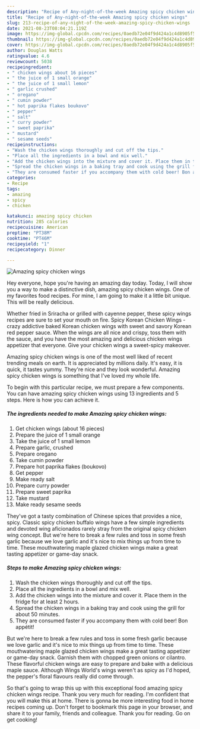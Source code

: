 ```yaml
---
description: "Recipe of Any-night-of-the-week Amazing spicy chicken wings"
title: "Recipe of Any-night-of-the-week Amazing spicy chicken wings"
slug: 213-recipe-of-any-night-of-the-week-amazing-spicy-chicken-wings
date: 2021-08-23T08:04:21.119Z
image: https://img-global.cpcdn.com/recipes/0aedb72e04f9d424a1c4d8905f58eae1/680x482cq70/amazing-spicy-chicken-wings-recipe-main-photo.jpg
thumbnail: https://img-global.cpcdn.com/recipes/0aedb72e04f9d424a1c4d8905f58eae1/680x482cq70/amazing-spicy-chicken-wings-recipe-main-photo.jpg
cover: https://img-global.cpcdn.com/recipes/0aedb72e04f9d424a1c4d8905f58eae1/680x482cq70/amazing-spicy-chicken-wings-recipe-main-photo.jpg
author: Douglas Watts
ratingvalue: 4.6
reviewcount: 5038
recipeingredient:
- " chicken wings about 16 pieces"
- " the juice of 1 small orange"
- " the juice of 1 small lemon"
- " garlic crushed"
- " oregano"
- " cumin powder"
- " hot paprika flakes boukovo"
- " pepper"
- " salt"
- " curry powder"
- " sweet paprika"
- " mustard"
- " sesame seeds"
recipeinstructions:
- "Wash the chicken wings thoroughly and cut off the tips."
- "Place all the ingredients in a bowl and mix well."
- "Add the chicken wings into the mixture and cover it. Place them in the fridge for at least 2 hours."
- "Spread the chicken wings in a baking tray and cook using the grill for about 50 minutes."
- "They are consumed faster if you accompany them with cold beer! Bon appétit!"
categories:
- Recipe
tags:
- amazing
- spicy
- chicken

katakunci: amazing spicy chicken 
nutrition: 285 calories
recipecuisine: American
preptime: "PT38M"
cooktime: "PT46M"
recipeyield: "1"
recipecategory: Dinner

---
```



![Amazing spicy chicken wings](https://img-global.cpcdn.com/recipes/0aedb72e04f9d424a1c4d8905f58eae1/680x482cq70/amazing-spicy-chicken-wings-recipe-main-photo.jpg)

Hey everyone, hope you're having an amazing day today. Today, I will show you a way to make a distinctive dish, amazing spicy chicken wings. One of my favorites food recipes. For mine, I am going to make it a little bit unique. This will be really delicious.

Whether fried in Sriracha or grilled with cayenne pepper, these spicy wings recipes are sure to set your mouth on fire. Spicy Korean Chicken Wings - crazy addictive baked Korean chicken wings with sweet and savory Korean red pepper sauce. When the wings are all nice and crispy, toss them with the sauce, and you have the most amazing and delicious chicken wings appetizer that everyone. Give your chicken wings a sweet-spicy makeover.

Amazing spicy chicken wings is one of the most well liked of recent trending meals on earth. It is appreciated by millions daily. It's easy, it is quick, it tastes yummy. They're nice and they look wonderful. Amazing spicy chicken wings is something that I've loved my whole life.


To begin with this particular recipe, we must prepare a few components. You can have amazing spicy chicken wings using 13 ingredients and 5 steps. Here is how you can achieve it.

<!--inarticleads1-->

##### The ingredients needed to make Amazing spicy chicken wings:

1. Get  chicken wings (about 16 pieces)
1. Prepare  the juice of 1 small orange
1. Take  the juice of 1 small lemon
1. Prepare  garlic, crushed
1. Prepare  oregano
1. Take  cumin powder
1. Prepare  hot paprika flakes (boukovo)
1. Get  pepper
1. Make ready  salt
1. Prepare  curry powder
1. Prepare  sweet paprika
1. Take  mustard
1. Make ready  sesame seeds


They&#39;ve got a tasty combination of Chinese spices that provides a nice, spicy. Classic spicy chicken buffalo wings have a few simple ingredients and devoted wing aficionados rarely stray from the original spicy chicken wing concept. But we&#39;re here to break a few rules and toss in some fresh garlic because we love garlic and it&#39;s nice to mix things up from time to time. These mouthwatering maple glazed chicken wings make a great tasting appetizer or game-day snack. 

<!--inarticleads2-->

##### Steps to make Amazing spicy chicken wings:

1. Wash the chicken wings thoroughly and cut off the tips.
1. Place all the ingredients in a bowl and mix well.
1. Add the chicken wings into the mixture and cover it. Place them in the fridge for at least 2 hours.
1. Spread the chicken wings in a baking tray and cook using the grill for about 50 minutes.
1. They are consumed faster if you accompany them with cold beer! Bon appétit!


But we&#39;re here to break a few rules and toss in some fresh garlic because we love garlic and it&#39;s nice to mix things up from time to time. These mouthwatering maple glazed chicken wings make a great tasting appetizer or game-day snack. Garnish them with chopped green onions or cilantro. These flavorful chicken wings are easy to prepare and bake with a delicious maple sauce. Although Wings World&#39;s wings weren&#39;t as spicy as I&#39;d hoped, the pepper&#39;s floral flavours really did come through. 

So that's going to wrap this up with this exceptional food amazing spicy chicken wings recipe. Thank you very much for reading. I'm confident that you will make this at home. There is gonna be more interesting food in home recipes coming up. Don't forget to bookmark this page in your browser, and share it to your family, friends and colleague. Thank you for reading. Go on get cooking!
